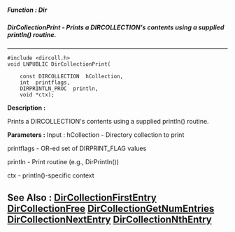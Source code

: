 ##### Function : Dir
##### DirCollectionPrint - Prints a DIRCOLLECTION's contents using a supplied println() routine.
---
```
#include <dircoll.h>
void LNPUBLIC DirCollectionPrint(

	const DIRCOLLECTION  hCollection,
	int  printflags,
	DIRPRINTLN_PROC  println,
	void *ctx);
```
**Description :**

Prints a DIRCOLLECTION's contents using a supplied println() routine.

**Parameters :**
Input :
hCollection  -  Directory collection to print

printflags  -  OR-ed set of DIRPRINT_FLAG values

println  -  Print routine (e.g., DirPrintln())

ctx  -  println()-specific context



**See Also :**
[DirCollectionFirstEntry](/domino-c-api-docs/reference/Func/DirCollectionFirstEntry)
[DirCollectionFree](/domino-c-api-docs/reference/Func/DirCollectionFree)
[DirCollectionGetNumEntries](/domino-c-api-docs/reference/Func/DirCollectionGetNumEntries)
[DirCollectionNextEntry](/domino-c-api-docs/reference/Func/DirCollectionNextEntry)
[DirCollectionNthEntry](/domino-c-api-docs/reference/Func/DirCollectionNthEntry)
---
